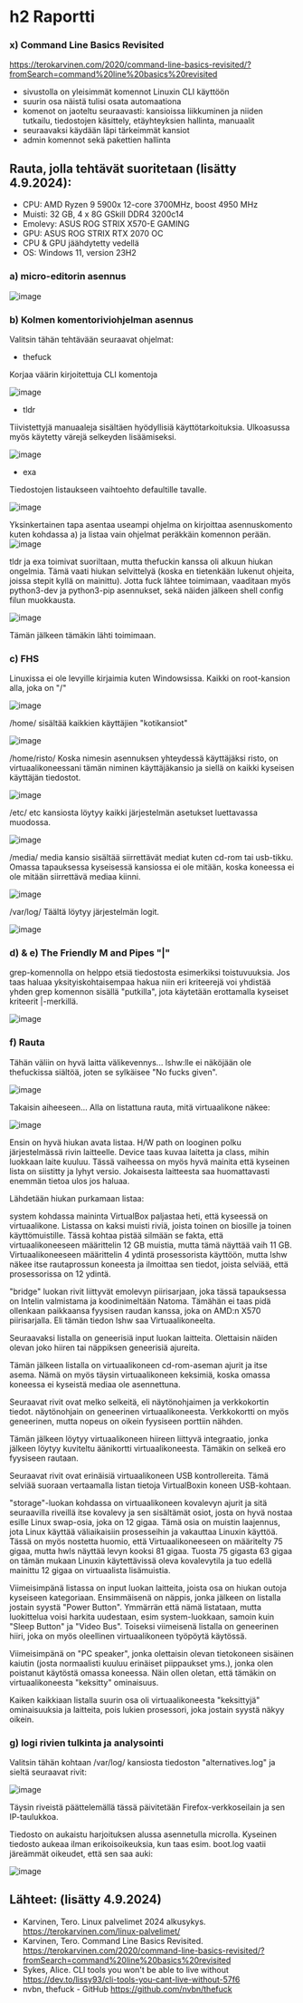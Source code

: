 # h2 Raportti
### x) Command Line Basics Revisited
https://terokarvinen.com/2020/command-line-basics-revisited/?fromSearch=command%20line%20basics%20revisited

* sivustolla on yleisimmät komennot Linuxin CLI käyttöön
* suurin osa näistä tulisi osata automaationa
* komenot on jaoteltu seuraavasti: kansioissa liikkuminen ja niiden tutkailu, tiedostojen käsittely, etäyhteyksien hallinta, manuaalit
* seuraavaksi käydään läpi tärkeimmät kansiot
* admin komennot sekä pakettien hallinta 

## Rauta, jolla tehtävät suoritetaan (lisätty 4.9.2024): 
* CPU: AMD Ryzen 9 5900x 12-core 3700MHz, boost 4950 MHz
* Muisti: 32 GB, 4 x 8G GSkill DDR4 3200c14
* Emolevy: ASUS ROG STRIX X570-E GAMING
* GPU: ASUS ROG STRIX RTX 2070 OC
* CPU & GPU jäähdytetty vedellä 
* OS: Windows 11, version 23H2

### a) micro-editorin asennus

![image](https://github.com/user-attachments/assets/7485b34d-f614-4e58-8e49-94719c57008a)

### b) Kolmen komentoriviohjelman asennus
Valitsin tähän tehtävään seuraavat ohjelmat:
* thefuck
  
Korjaa väärin kirjoitettuja CLI komentoja

![image](https://github.com/user-attachments/assets/db398715-c12b-4fc7-a2ac-b9fed483ce9e)

* tldr
  
Tiivistettyjä manuaaleja sisältäen hyödyllisiä käyttötarkoituksia. Ulkoasussa myös käytetty värejä selkeyden lisäämiseksi.

![image](https://github.com/user-attachments/assets/3c2d99a6-7ac9-4385-a622-0e03944ea4b9)

* exa
  
Tiedostojen listaukseen vaihtoehto defaultille tavalle.

![image](https://github.com/user-attachments/assets/efa10483-f765-4cc2-afd3-8c688e0728a1)

Yksinkertainen tapa asentaa useampi ohjelma on kirjoittaa asennuskomento kuten kohdassa a) ja listaa vain ohjelmat peräkkäin komennon perään.
![image](https://github.com/user-attachments/assets/150dddb9-857d-4270-b148-fae01ecde030)

tldr ja exa toimivat suoriltaan, mutta thefuckin kanssa oli alkuun hiukan ongelmia. Tämä vaati hiukan selvittelyä (koska en tietenkään lukenut ohjeita, joissa stepit kyllä on mainittu). 
Jotta fuck lähtee toimimaan, vaaditaan myös python3-dev ja python3-pip asennukset, sekä näiden jälkeen shell config filun muokkausta.

![image](https://github.com/user-attachments/assets/31bae058-ea2c-4bde-8067-69eb682124d1)

Tämän jälkeen tämäkin lähti toimimaan. 

### c) FHS
Linuxissa ei ole levyille kirjaimia kuten Windowsissa. Kaikki on root-kansion alla, joka on "/"

![image](https://github.com/user-attachments/assets/cb7873fd-0976-4c4c-ae4a-525617a4911a)

/home/
sisältää kaikkien käyttäjien "kotikansiot"

![image](https://github.com/user-attachments/assets/7c3b2a9a-ef03-4c44-b95e-fd439ede3271)

/home/risto/
Koska nimesin asennuksen yhteydessä käyttäjäksi risto, on virtuaalikoneessani tämän niminen käyttäjäkansio ja siellä on kaikki kyseisen käyttäjän tiedostot.

![image](https://github.com/user-attachments/assets/f64e0a66-5ebf-4b89-a6c3-49a840f4419a)

/etc/
etc kansiosta löytyy kaikki järjestelmän asetukset luettavassa muodossa.

![image](https://github.com/user-attachments/assets/f129dd00-1dbc-41b9-8221-24bdab17c604)

/media/
media kansio sisältää siirrettävät mediat kuten cd-rom tai usb-tikku. Omassa tapauksessa kyseisessä kansiossa ei ole mitään, koska koneessa ei ole mitään siirrettävä mediaa kiinni.

![image](https://github.com/user-attachments/assets/1eaa9a97-f3de-4f4a-bf32-403998b17b41)

/var/log/
Täältä löytyy järjestelmän logit.

![image](https://github.com/user-attachments/assets/9650c475-42cc-4eb1-8abc-9fbf2cb02463)

### d) & e) The Friendly M and Pipes "|"
grep-komennolla on helppo etsiä tiedostosta esimerkiksi toistuvuuksia. Jos taas haluaa yksityiskohtaisempaa hakua niin eri kriteerejä voi yhdistää yhden grep komennon sisällä "putkilla", jota käytetään erottamalla kyseiset kriteerit |-merkillä.

![image](https://github.com/user-attachments/assets/2ccb9138-0664-4209-a900-fb315a02b0ca)

### f) Rauta
Tähän väliin on hyvä laitta välikevennys... 
lshw:lle ei näköjään ole thefuckissa siältöä, joten se sylkäisee "No fucks given".

![image](https://github.com/user-attachments/assets/157ff81a-1185-46d3-964b-e467a0b5e986)

Takaisin aiheeseen... Alla on listattuna rauta, mitä virtuaalikone näkee:

![image](https://github.com/user-attachments/assets/8486747a-dca8-46fd-85b1-48fed2535885)

Ensin on hyvä hiukan avata listaa. H/W path on looginen polku järjestelmässä rivin laitteelle. Device taas kuvaa laitetta ja class, mihin luokkaan laite kuuluu. Tässä vaiheessa on myös hyvä mainita että kyseinen lista on siistitty ja lyhyt versio. Jokaisesta laitteesta saa huomattavasti enemmän tietoa ulos jos haluaa.

Lähdetään hiukan purkamaan listaa:

system kohdassa maininta VirtualBox paljastaa heti, että kyseessä on virtuaalikone. Listassa on kaksi muisti riviä, joista toinen on biosille ja toinen käyttömuistille. Tässä kohtaa pistää silmään se fakta, että virtuaalikoneeseen määrittelin 12 GB muistia, mutta tämä näyttää vaih 11 GB.
Virtuaalikoneeseen määrittelin 4 ydintä prosessorista käyttöön, mutta lshw näkee itse rautaprossun koneesta ja ilmoittaa sen tiedot, joista selviää, että prosessorissa on 12 ydintä.

"bridge" luokan rivit liittyvät emolevyn piirisarjaan, joka tässä tapauksessa on Intelin valmistama ja koodinimeltään Natoma. Tämähän ei taas pidä ollenkaan paikkaansa fyysisen raudan kanssa, joka on AMD:n X570 piirisarjalla. Eli tämän tiedon lshw saa Virtuaalikoneelta.

Seuraavaksi listalla on geneerisiä input luokan laitteita. Olettaisin näiden olevan joko hiiren tai näppiksen geneerisiä ajureita.

Tämän jälkeen listalla on virtuaalikoneen cd-rom-aseman ajurit ja itse asema. Nämä on myös täysin virtuaalikoneen keksimiä, koska omassa koneessa ei kyseistä mediaa ole asennettuna.

Seuraavat rivit ovat melko selkeitä, eli näytönohjaimen ja verkkokortin tiedot. näytönohjain on geneerinen virtuaalikoneesta. Verkkokortti on myös geneerinen, mutta nopeus on oikein fyysiseen porttiin nähden. 

Tämän jälkeen löytyy virtuaalikoneen hiireen liittyvä integraatio, jonka jälkeen löytyy kuviteltu äänikortti virtuaalikoneesta. Tämäkin on selkeä ero fyysiseen rautaan.

Seuraavat rivit ovat erinäisiä virtuaalikoneen USB kontrollereita. Tämä selviää suoraan vertaamalla listan tietoja VirtualBoxin koneen USB-kohtaan.

"storage"-luokan kohdassa on virtuaalikoneen kovalevyn ajurit ja sitä seuraavilla riveillä itse kovalevy ja sen sisältämät osiot, josta on hyvä nostaa esille Linux swap-osia, joka on 12 gigaa. Tämä osia on muistin laajennus, jota Linux käyttää väliaikaisiin prosesseihin ja vakauttaa Linuxin käyttöä. Tässä on myös nostetta huomio, että Virtuaalikoneeseen on määritelty 75 gigaa, mutta hwls näyttää levyn kooksi 81 gigaa. Tuosta 75 gigasta 63 gigaa on tämän mukaan Linuxin käytettävissä oleva kovalevytila ja tuo edellä mainittu 12 gigaa on virtuaalista lisämuistia.

Viimeisimpänä listassa on input luokan laitteita, joista osa on hiukan outoja kyseiseen kategoriaan. Ensimmäisenä on näppis, jonka jälkeen on listalla jostain syystä "Power Button". Ymmärrän että nämä listataan, mutta luokittelua voisi harkita uudestaan, esim system-luokkaan, samoin kuin "Sleep Button" ja "Video Bus". Toiseksi viimeisenä listalla on geneerinen hiiri, joka on myös oleellinen virtuaalikoneen työpöytä käytössä. 

Viimeisimpänä on "PC speaker", jonka olettaisin olevan tietokoneen sisäinen kaiutin (josta normaalisti kuuluu erinäiset piippaukset yms.), jonka olen poistanut käytöstä omassa koneessa. Näin ollen oletan, että tämäkin on virtuaalikoneesta "keksitty" ominaisuus.

Kaiken kaikkiaan listalla suurin osa oli virtuaalikoneesta "keksittyjä" ominaisuuksia ja laitteita, pois lukien prosessori, joka jostain syystä näkyy oikein.

### g) logi rivien tulkinta ja analysointi

Valitsin tähän kohtaan /var/log/ kansiosta tiedoston "alternatives.log" ja sieltä seuraavat rivit:

![image](https://github.com/user-attachments/assets/b59738eb-27e7-463c-ade0-ad04b5f35fe4)

Täysin riveistä päättelemällä tässä päivitetään Firefox-verkkoseilain ja sen IP-taulukkoa. 

Tiedosto on aukaistu harjoituksen alussa asennetulla microlla. Kyseinen tiedosto aukeaa ilman erikoisoikeuksia, kun taas esim. boot.log vaatii järeämmät oikeudet, että sen saa auki:

![image](https://github.com/user-attachments/assets/fb67cfab-6341-4ff2-83ad-36321e00dcdf)

## Lähteet: (lisätty 4.9.2024)
- Karvinen, Tero. Linux palvelimet 2024 alkusykys. https://terokarvinen.com/linux-palvelimet/
- Karvinen, Tero. Command Line Basics Revisited. https://terokarvinen.com/2020/command-line-basics-revisited/?fromSearch=command%20line%20basics%20revisited
- Sykes, Alice. CLI tools you won't be able to live without https://dev.to/lissy93/cli-tools-you-cant-live-without-57f6
- nvbn, thefuck - GitHub https://github.com/nvbn/thefuck
